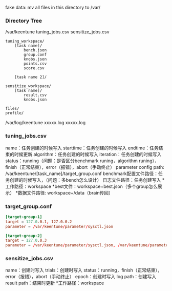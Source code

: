 fake data: mv all files in this directory to /var/   

### Directory Tree  
/var/keentune
	tuning_jobs.csv
    sensitize_jobs.csv
    
    tuning_workspace/
    	[task name]/
            bench.json
            group.conf
            knobs.json
            points.csv
            score.csv          
            
        [task name 2]/
            
    sensitize_workspace/
    	[task name]/
        	result.csv
            knobs.json
    
    files/
    profile/

/var/log/keentune
	xxxxx.log
    xxxxx.log


### tuning_jobs.csv
name：任务创建的时候写入
starttime：任务创建的时候写入
endtime：任务结束的时候更新
algorithm：任务创建的时候写入
iteration：任务创建的时候写入
status：running（问题：是否区分benchmark runing，algorithm runing），finish（正常结束），error（报错），abort（手动终止）
parameter config path: /var/keentune/[task_name]/target_group.conf
benchmark配置文件路径：任务创建的时候写入，（问题：多bench怎么设计）
日志文件路径：任务创建写入
*工作路径：workspace
*best文件：workspace+best.json（多个group怎么展示）
*数据文件路径: workspace+/data（brain传回）


### target_group.conf
```conf
[target-group-1]
target = 127.0.0.1, 127.0.0.2
parameter = /var/keentune/parameter/sysctl.json

[target-group-2]
target = 127.0.0.3
parameter = /var/keentune/parameter/sysctl.json, /var/keentune/parameter/nginx.json
```

### sensitize_jobs.csv
name：创建时写入
trials：创建时写入
status：running，finish（正常结束），error（报错），abort（手动终止）
epoch：创建时写入
log path：创建写入
result path：结束时更新
*工作路径：workspace

